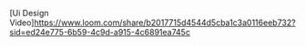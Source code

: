 [Ui Design Video]https://www.loom.com/share/b2017715d4544d5cba1c3a0116eeb732?sid=ed24e775-6b59-4c9d-a915-4c6891ea745c
